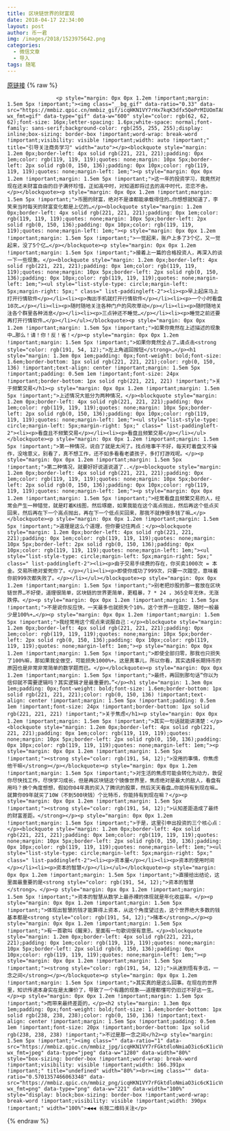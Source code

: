 ```yaml
---
title: 区块链世界的财富观
date: 2018-04-17 22:34:00
layout: post
author: 币一君
img: /images/2018/1523975642.png
categories:
  - 微信文章
  - 导入
tags: 随笔
---
```


[原链接](http://mp.weixin.qq.com/s?__biz=MzU4NjA0ODc0MQ==&amp;mid=2247484262&amp;idx=1&amp;sn=6ec7b3d03aae7111c4e38860efffa9cb&amp;chksm=fd8076eccaf7fffa60954b93e4667a2c5b6a97e0ccea5a626ca2d5114551588493d91c302f0d&amp;scene=27#wechat_redirect)
{% raw %}

                    

                    
                    
                    
                    <p style="margin: 0px 0px 1.2em !important;margin: 1.5em 5px !important;"><img class="__bg_gif" data-ratio="0.33" data-src="https://mmbiz.qpic.cn/mmbiz_gif/icqHKN1VY7rHx7kqK3dfx5QePrMIUOmTAGiaxBxxjhSY3uynrQRaxLKXNZkH5FcTMbribeghANsJPF8vH1TqPFc8w/640?wx_fmt=gif" data-type="gif" data-w="600" style="color: rgb(62, 62, 62);font-size: 16px;letter-spacing: 1.6px;white-space: normal;font-family: sans-serif;background-color: rgb(255, 255, 255);display: inline;box-sizing: border-box !important;word-wrap: break-word !important;visibility: visible !important;width: auto !important;" title="引导关注商务学习" width="auto"></p><blockquote style="margin: 1.2em 0px;border-left: 4px solid rgb(221, 221, 221);padding: 0px 1em;color: rgb(119, 119, 119);quotes: none;margin: 10px 5px;border-left: 2px solid rgb(0, 150, 136);padding: 0px 10px;color: rgb(119, 119, 119);quotes: none;margin-left: 1em;"><p style="margin: 0px 0px 1.2em !important;margin: 1.5em 5px !important;">这一年的投资学习，我竟然对现在还未财富自由的日子满怀珍惜，正如高中时，对知道即将过去的高中时代，恋恋不舍。</p></blockquote><p style="margin: 0px 0px 1.2em !important;margin: 1.5em 5px !important;">币圈的财富，绝对不是谁都能承载得住的…你想想就知道了，李笑来当时每天的财富变化都是上亿的…</p><blockquote style="margin: 1.2em 0px;border-left: 4px solid rgb(221, 221, 221);padding: 0px 1em;color: rgb(119, 119, 119);quotes: none;margin: 10px 5px;border-left: 2px solid rgb(0, 150, 136);padding: 0px 10px;color: rgb(119, 119, 119);quotes: none;margin-left: 1em;"><p style="margin: 0px 0px 1.2em !important;margin: 1.5em 5px !important;">一觉起来，账户上多了3个亿，又一觉起来，没了5个亿…</p></blockquote><p style="margin: 0px 0px 1.2em !important;margin: 1.5em 5px !important;">接着上一篇的合格投资人，再深入的谈一下一些现象。</p><blockquote style="margin: 1.2em 0px;border-left: 4px solid rgb(221, 221, 221);padding: 0px 1em;color: rgb(119, 119, 119);quotes: none;margin: 10px 5px;border-left: 2px solid rgb(0, 150, 136);padding: 0px 10px;color: rgb(119, 119, 119);quotes: none;margin-left: 1em;"><ul style="list-style-type: circle;margin-left: 5px;margin-right: 5px;" class=" list-paddingleft-2"><li><p>早上起床马上打开行情软件</p></li><li><p>掏出手机就打开行情软件</p></li><li><p>一个小时看盘10次…</p></li><li><p>随时随地关注各种门户的风吹草动</p></li><li><p>随时随地关注各个群里各种消息</p></li><li><p>三点钟还不睡觉…</p></li><li><p>睡觉之前还要再打开行情软件…</p></li></ul></blockquote><p style="margin: 0px 0px 1.2em !important;margin: 1.5em 5px !important;">如果你竟然在上述描述的现象中…那么！请！你！反！省！</p><p style="margin: 0px 0px 1.2em !important;margin: 1.5em 5px !important;">如果你竟然全占了…请点击<strong style="color: rgb(191, 54, 12);">左上角返回按钮</strong>…</p><h1 style="margin: 1.3em 0px 1em;padding: 0px;font-weight: bold;font-size: 1.6em;border-bottom: 1px solid rgb(221, 221, 221);color: rgb(0, 150, 136) !important;text-align: center !important;margin: 1.5em 5px !important;padding: 0.5em 1em !important;font-size: 24px !important;border-bottom: 1px solid rgb(221, 221, 221) !important;">关于频繁交易</h1><p style="margin: 0px 0px 1.2em !important;margin: 1.5em 5px !important;">上述情况大抵分为两种情况，</p><blockquote style="margin: 1.2em 0px;border-left: 4px solid rgb(221, 221, 221);padding: 0px 1em;color: rgb(119, 119, 119);quotes: none;margin: 10px 5px;border-left: 2px solid rgb(0, 150, 136);padding: 0px 10px;color: rgb(119, 119, 119);quotes: none;margin-left: 1em;"><ul style="list-style-type: circle;margin-left: 5px;margin-right: 5px;" class=" list-paddingleft-2"><li><p>看盘且不频繁交易</p></li><li><p>看盘且频繁交易</p></li></ul></blockquote><p style="margin: 0px 0px 1.2em !important;margin: 1.5em 5px !important;">第一种情况，说白了就是太闲了。找点啥事干不好，每天盯着盘又不操作，没啥意义，别看了，真不想工作，还不如多看看老婆孩子，多打打游戏呢。</p><p style="margin: 0px 0px 1.2em !important;margin: 1.5em 5px !important;">第二种情况，就要好好说道说道了..</p><blockquote style="margin: 1.2em 0px;border-left: 4px solid rgb(221, 221, 221);padding: 0px 1em;color: rgb(119, 119, 119);quotes: none;margin: 10px 5px;border-left: 2px solid rgb(0, 150, 136);padding: 0px 10px;color: rgb(119, 119, 119);quotes: none;margin-left: 1em;"><p style="margin: 0px 0px 1.2em !important;margin: 1.5em 5px !important;">经常看盘且频繁交易的人，经常会产生一种错觉，就是盯着K线图，然后琢磨，如果我能在这个高点抛出，然后再这个低点买回来，然后再在下一个高点抛出，再在下一个低点买回来，那我不就挣很多钱了嘛…</p></blockquote><p style="margin: 0px 0px 1.2em !important;margin: 1.5em 5px !important;">道理是这么个道理，但你要记住两点：</p><blockquote style="margin: 1.2em 0px;border-left: 4px solid rgb(221, 221, 221);padding: 0px 1em;color: rgb(119, 119, 119);quotes: none;margin: 10px 5px;border-left: 2px solid rgb(0, 150, 136);padding: 0px 10px;color: rgb(119, 119, 119);quotes: none;margin-left: 1em;"><ul style="list-style-type: circle;margin-left: 5px;margin-right: 5px;" class=" list-paddingleft-2"><li><p>由于交易手续费的存在，你买卖1000次 = 本金。交易所绝对爱死你了。</p></li><li><p>即使你成功了999次，只要一次踏空，意味着你前999次都失败了。</p></li></ul></blockquote><p style="margin: 0px 0px 1.2em !important;margin: 1.5em 5px !important;">别老把炒股的那一套放在区块链世界…不好使，道理很简单，区块链的世界更简单，更粗暴，7 * 24 ，365全年无休，无涨跌停。</p><p style="margin: 0px 0px 1.2em !important;margin: 1.5em 5px !important;">不是说你反应快，一天最多也就损失个10%，这个世界一旦踏空，随时一般最少是100%+…</p><p style="margin: 0px 0px 1.2em !important;margin: 1.5em 5px !important;">我经常用这个观点来说服自己：</p><blockquote style="margin: 1.2em 0px;border-left: 4px solid rgb(221, 221, 221);padding: 0px 1em;color: rgb(119, 119, 119);quotes: none;margin: 10px 5px;border-left: 2px solid rgb(0, 150, 136);padding: 0px 10px;color: rgb(119, 119, 119);quotes: none;margin-left: 1em;"><p style="margin: 0px 0px 1.2em !important;margin: 1.5em 5px !important;">即使全部归零，那我也只损失了100%嘛，那如果我全做空，可能损失1000%+。这是真事儿，所以你看，其实选择长期持币的原因也是非常非常简单的数学题而已。</p></blockquote><p style="margin: 0px 0px 1.2em !important;margin: 1.5em 5px !important;">最终，再回到那句话“你以为信仰就不需要逻辑吗？其实逻辑才是最重要的。”</p><h1 style="margin: 1.3em 0px 1em;padding: 0px;font-weight: bold;font-size: 1.6em;border-bottom: 1px solid rgb(221, 221, 221);color: rgb(0, 150, 136) !important;text-align: center !important;margin: 1.5em 5px !important;padding: 0.5em 1em !important;font-size: 24px !important;border-bottom: 1px solid rgb(221, 221, 221) !important;">关于焦虑</h1><p style="margin: 0px 0px 1.2em !important;margin: 1.5em 5px !important;">其实一句话就能讲清楚：</p><blockquote style="margin: 1.2em 0px;border-left: 4px solid rgb(221, 221, 221);padding: 0px 1em;color: rgb(119, 119, 119);quotes: none;margin: 10px 5px;border-left: 2px solid rgb(0, 150, 136);padding: 0px 10px;color: rgb(119, 119, 119);quotes: none;margin-left: 1em;"><p style="margin: 0px 0px 1.2em !important;margin: 1.5em 5px !important;"><strong style="color: rgb(191, 54, 12);">没用的事情，你焦虑他干嘛</strong></p></blockquote><p style="margin: 0px 0px 1.2em !important;margin: 1.5em 5px !important;">对生活的焦虑可能会转化为动力，敦促你尽快找工作，尽快学习成长，但是再区块链这个镜像世界里，焦虑绝对是最大的敌人，看盘有用吗？换个角度想想，假如你04年真的买入了腾讯的股票，然后天天看盘…你能持有到现在嘛…就算你09年就买了10W（不到500块钱）个比特币，你能持有到现在嘛？</p><p style="margin: 0px 0px 1.2em !important;margin: 1.5em 5px !important;"><strong style="color: rgb(191, 54, 12);">认知差距造成了最终的财富差距。</strong></p><p style="margin: 0px 0px 1.2em !important;margin: 1.5em 5px !important;">于是，这里引申出投资的三个核心点：</p><blockquote style="margin: 1.2em 0px;border-left: 4px solid rgb(221, 221, 221);padding: 0px 1em;color: rgb(119, 119, 119);quotes: none;margin: 10px 5px;border-left: 2px solid rgb(0, 150, 136);padding: 0px 10px;color: rgb(119, 119, 119);quotes: none;margin-left: 1em;"><ul style="list-style-type: circle;margin-left: 5px;margin-right: 5px;" class=" list-paddingleft-2"><li><p>资本量</p></li><li><p>资本的使用时间</p></li><li><p>资本的智慧</p></li></ul></blockquote><p style="margin: 0px 0px 1.2em !important;margin: 1.5em 5px !important;">直接给出结论，这里面最重要的是<strong style="color: rgb(191, 54, 12);">资本的智慧</strong>。</p><p style="margin: 0px 0px 1.2em !important;margin: 1.5em 5px !important;">资本的智慧从数学上最赤裸的体现就是年化收益率。</p><p style="margin: 0px 0px 1.2em !important;margin: 1.5em 5px !important;">体现出智慧的钱才能算得上资本，从这个角度望过去，这个世界绝大多数的钱基本都是<strong style="color: rgb(191, 54, 12);">赌本</strong>…</p><p style="margin: 0px 0px 1.2em !important;margin: 1.5em 5px !important;">有一首歌叫《醒来》，里面有一句歌词很有意思。</p><blockquote style="margin: 1.2em 0px;border-left: 4px solid rgb(221, 221, 221);padding: 0px 1em;color: rgb(119, 119, 119);quotes: none;margin: 10px 5px;border-left: 2px solid rgb(0, 150, 136);padding: 0px 10px;color: rgb(119, 119, 119);quotes: none;margin-left: 1em;"><p style="margin: 0px 0px 1.2em !important;margin: 1.5em 5px !important;"><strong style="color: rgb(191, 54, 12);">从迷到悟有多远，一念之间</strong></p></blockquote><p style="margin: 0px 0px 1.2em !important;margin: 1.5em 5px !important;">其实真的是这么回事。在现在的世界里，知识传递本身实在是太廉价了，导致了一个有趣的现象——道理都懂可仍旧过不好这一生。</p><p style="margin: 0px 0px 1.2em !important;margin: 1.5em 5px !important;">而带来最终差距的，</p><h2 style="margin: 1.3em 0px 1em;padding: 0px;font-weight: bold;font-size: 1.4em;border-bottom: 1px solid rgb(238, 238, 238);color: rgb(0, 150, 136) !important;text-align: center !important;margin: 1.5em 5px !important;padding: 0.5em 1em !important;font-size: 20px !important;border-bottom: 1px solid rgb(238, 238, 238) !important;">不过是那一念之间</h2><p style="margin: 1.5em 5px !important;"><img class="" data-ratio="1" data-src="https://mmbiz.qpic.cn/mmbiz_jpg/icqHKN1VY7rFGktdloNmiaO3ic6cK1icVndCPGJo91QBMhmG0qk1vauBTNFqVAFsLk8coNiaL9l7Mc9BIHKkpicEVeBA/640?wx_fmt=jpeg" data-type="jpeg" data-w="1280" data-width="80%" style="box-sizing: border-box !important;word-wrap: break-word !important;visibility: visible !important;width: 166.391px !important;" title="undefined" width="80%"><br><img class="" data-ratio="0.5701357466063348" data-src="https://mmbiz.qpic.cn/mmbiz_png/icqHKN1VY7rFGktdloNmiaO3ic6cK1icVndC3chicibUalvXkn23P1vrmFC03fcL6JgO4vYtPsneoahLdeyIZSCETs6w/640?wx_fmt=png" data-type="png" data-w="221" data-width="100%" style="display: block;box-sizing: border-box !important;word-wrap: break-word !important;visibility: visible !important;width: 390px !important;" width="100%">◀◀◀ 长按二维码关注</p>
                
{% endraw %}

